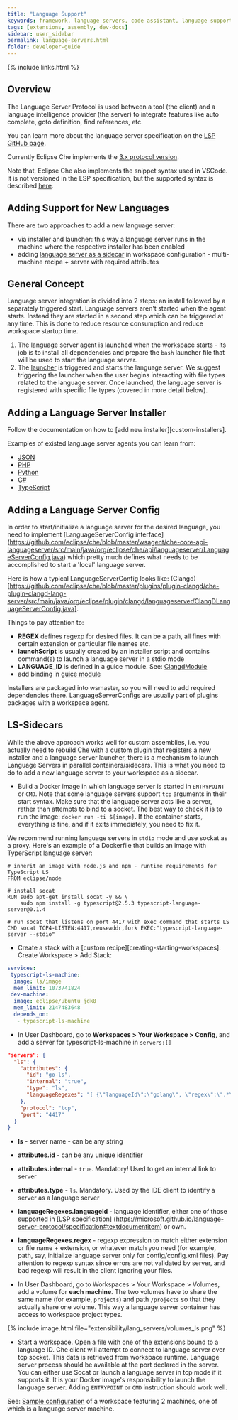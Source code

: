 ```yaml
---
title: "Language Support"
keywords: framework, language servers, code assistant, language support, code completion, error marking
tags: [extensions, assembly, dev-docs]
sidebar: user_sidebar
permalink: language-servers.html
folder: developer-guide
---
```


{% include links.html %}

## Overview

The Language Server Protocol is used between a tool (the client) and a language intelligence provider (the server) to integrate features like auto complete, goto definition, find references, etc.

You can learn more about the language server specification on the [LSP GitHub page](https://github.com/Microsoft/language-server-protocol).

Currently Eclipse Che implements the [3.x protocol version](https://github.com/Microsoft/language-server-protocol/blob/master/protocol.md).

Note that, Eclipse Che also implements the snippet syntax used in VSCode. It is not versioned in the LSP specification, but the supported syntax is described [here](https://github.com/Microsoft/vscode/blob/0ebd01213a65231f0af8187acaf264243629e4dc/src/vs/editor/contrib/snippet/browser/snippet.md).

## Adding Support for New Languages

There are two approaches to add a new language server:

* via installer and launcher: this way a language server runs in the machine where the respective installer has been enabled
* adding [language server as a sidecar](#ls-sidecars) in workspace configuration - multi-machine recipe + server with required attributes

## General Concept

Language server integration is divided into 2 steps: an install followed by a separately triggered start. Language servers aren't started when the agent starts. Instead they are started in a second step which can be triggered at any time. This is done to reduce resource consumption and reduce workspace startup time.

1. The language server agent is launched when the workspace starts - its job is to install all dependencies and prepare the `bash` launcher file that will be used to start the language server.
2. The [launcher](https://github.com/eclipse/che/blob/master/wsagent/che-core-api-languageserver/src/main/java/org/eclipse/che/api/languageserver/launcher/LanguageServerLauncher.java) is triggered and starts the language server. We suggest triggering the launcher when the user begins interacting with file types related to the language server. Once launched, the language server is registered with specific file types (covered in more detail below).

## Adding a Language Server Installer

Follow the documentation on how to [add new installer][custom-installers].

Examples of existed language server agents you can learn from:

* [JSON](https://github.com/eclipse/che/tree/master/agents/ls-json)
* [PHP](https://github.com/eclipse/che/tree/master/agents/ls-php)
* [Python](https://github.com/eclipse/che/tree/master/agents/ls-python)
* [C#](https://github.com/eclipse/che/tree/master/agents/ls-csharp)
* [TypeScript](https://github.com/eclipse/che/tree/master/agents/ls-typescript)

## Adding a Language Server Config

In order to start/initialize a language server for the desired language, you need to implement [LanguageServerConfig interface] (https://github.com/eclipse/che/blob/master/wsagent/che-core-api-languageserver/src/main/java/org/eclipse/che/api/languageserver/LanguageServerConfig.java) which pretty much defines what needs to be accomplished to start a 'local' language server.

Here is how a typical LanguageServerConfig looks like: (Clangd)[https://github.com/eclipse/che/blob/master/plugins/plugin-clangd/che-plugin-clangd-lang-server/src/main/java/org/eclipse/plugin/clangd/languageserver/ClangDLanguageServerConfig.java].

Things to pay attention to:

* **REGEX** defines regexp for desired files. It can be a path, all fines with certain extension or particular file names etc.
* **launchScript** is usually created by an installer script and contains command(s) to launch a language server in a stdio mode
* **LANGUAGE_ID** is defined in a guice module. See: [ClangdModule](https://github.com/eclipse/che/blob/master/plugins/plugin-clangd/che-plugin-clangd-lang-server/src/main/java/org/eclipse/plugin/clangd/inject/ClangModule.java)
* add binding in [guice module](https://github.com/eclipse/che/blob/master/plugins/plugin-clangd/che-plugin-clangd-lang-server/src/main/java/org/eclipse/plugin/clangd/inject/ClangModule.java#L37)

Installers are packaged into wsmaster, so you will need to add required dependencies there. LanguageServerConfigs are usually part of plugins packages with a workspace agent.

## LS-Sidecars

While the above approach works well for custom assemblies, i.e. you actually need to rebuild Che with a custom plugin that registers a new installer and a language server launcher, there is a mechanism to launch Language Servers in parallel containers/sidecars. This is what you need to do to add a new language server to your workspace as a sidecar.

* Build a Docker image in which language server is started in `ENTRYPOINT` or `CMD`. Note that some language servers support `tcp` arguments in their start syntax. Make sure that the language server acts like a server, rather than attempts to bind to a socket. The best way to check it is to run the image: `docker run -ti ${image}`. If the container starts, everything is fine, and if it exits immediately, you need to fix it.

We recommend running language servers in `stdio` mode and use sockat as a proxy. Here's an example of a Dockerfile that builds an image with TyperScript language server:

```
# inherit an image with node.js and npm - runtime requirements for TypeScript LS
FROM eclipse/node

# install socat
RUN sudo apt-get install socat -y && \
    sudo npm install -g typescript@2.5.3 typescript-language-server@0.1.4

# run socat that listens on port 4417 with exec command that starts LS
CMD socat TCP4-LISTEN:4417,reuseaddr,fork EXEC:"typescript-language-server --stdio"
```

* Create a stack with a [custom recipe][creating-starting-workspaces]: Create Workspace > Add Stack:

```yaml
services:
 typescript-ls-machine:
  image: ls/image
  mem_limit: 1073741824
 dev-machine:
  image: eclipse/ubuntu_jdk8
  mem_limit: 2147483648
  depends_on:
   - typescript-ls-machine
```

* In User Dashboard, go to **Workspaces > Your Workspace > Config**, and add a server for typescript-ls-machine in `servers:[]`

```json
"servers": {
  "ls": {
    "attributes": {
      "id": "go-ls",
      "internal": "true",
      "type": "ls",
      "languageRegexes": "[ {\"languageId\":\"golang\", \"regex\":\".*\\\\.go$\"}]",
    },
    "protocol": "tcp",
    "port": "4417"
  }
}
```
* **ls** - server name - can be any string
* **attributes.id** - can be any unique identifier
* **attributes.internal** - `true`. Mandatory! Used to get an internal link to server
* **attributes.type** - `ls`. Mandatory. Used by the IDE client to identify a server as a language server
* **languageRegexes.languageId** - language identifier, either one of those supported in [LSP specification] (https://microsoft.github.io/language-server-protocol/specification#textdocumentitem) or own.
* **languageRegexes.regex** - regexp expression to match either extension or file name + extension, or whatever match you need (for example, path, say, initialize language server only for config/config.xml files). Pay attention to regexp syntax since errors are not validated by server, and bad regexp will result in the client ignoring your files.

* In User Dashboard, go to Workspaces > Your Workspace > Volumes, add a volume for **each machine**. The two volumes have to share the same name (for example, `projects`) and path `/projects` so that they actually share one volume. This way a language server container has access to workspace project types.

{% include image.html file="extensibility/lang_servers/volumes_ls.png" %}

* Start a workspace. Open a file with one of the extensions bound to a language ID. Che client will attempt to connect to language server over tcp socket. This data is retrieved from workspace runtime. Language server process should be available at the port declared in the server. You can either use Socat or launch a language server in tcp mode if it supports it. It is your Docker image's responsibility to launch the language server. Adding `ENTRYPOINT` or `CMD` instruction should work well.

See: [Sample configuration](https://gist.githubusercontent.com/eivantsov/4e86b4d51cf23fbd8fd68410170f06e3/raw/e9c1edc600d0ff82e15d2d68d2ac5c6304a981b9/go-workspace.json) of a workspace featuring 2 machines, one of which is a language server machine.
